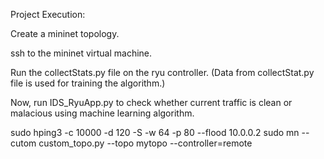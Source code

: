 Project Execution:

Create a mininet topology.

ssh to the mininet virtual machine.

Run the collectStats.py file on the ryu controller. (Data from collectStat.py file is used for training the algorithm.)

Now, run IDS_RyuApp.py to check whether current traffic is clean or malacious using machine learning algorithm.

sudo hping3 -c 10000 -d 120 -S -w 64 -p 80 --flood 10.0.0.2
sudo mn --cutom custom_topo.py --topo mytopo --controller=remote
